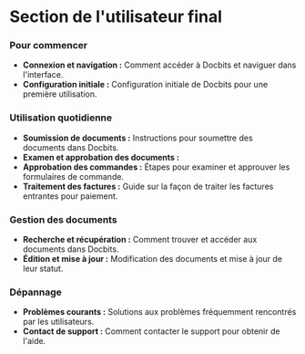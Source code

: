 # Section de l'utilisateur final

### Pour commencer

* **Connexion et navigation :** Comment accéder à Docbits et naviguer dans l'interface.
* **Configuration initiale :** Configuration initiale de Docbits pour une première utilisation.

### Utilisation quotidienne

* **Soumission de documents :** Instructions pour soumettre des documents dans Docbits.
* **Examen et approbation des documents :**
* **Approbation des commandes :** Étapes pour examiner et approuver les formulaires de commande.
* **Traitement des factures :** Guide sur la façon de traiter les factures entrantes pour paiement.

### Gestion des documents

* **Recherche et récupération :** Comment trouver et accéder aux documents dans Docbits.
* **Édition et mise à jour :** Modification des documents et mise à jour de leur statut.

### Dépannage

* **Problèmes courants :** Solutions aux problèmes fréquemment rencontrés par les utilisateurs.
* **Contact de support :** Comment contacter le support pour obtenir de l'aide.
